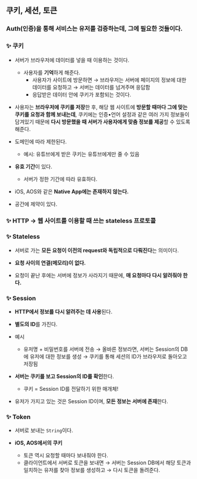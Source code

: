 ## 쿠키, 세션, 토큰

### Auth(인증)을 통해 서비스는 유저를 검증하는데, 그에 필요한 것들이다.

### ✨ 쿠키

- 서버가 브라우저에 데이터를 넣을 때 이용하는 것이다.

    - 사용자를 **기억**하게 해준다.
        - 사용자가 사이트에 방문하면 → 브라우저는 서버에 페이지의 정보에 대한 데이터를 요청하고 → 서버는 데이터를 넘겨주며 응답함
        - 응답받은 데이터 안에 쿠키가 포함되는 것이다.
        
- 사용자는 **브라우저에 쿠키를 저장**한 후, 해당 웹 사이트에 **방문할 때마다 그에 맞는 쿠키를 요청과 함께 보내는데**, 쿠키에는 인증•언어 설정과 같은 여러 가지 정보들이 담겨있기 때문에 **다시 방문했을 때 서버가 사용자에게 맞춤 정보를 제공**할 수 있도록 해준다.

- 도메인에 따라 제한된다.
    - 예시: 유튜브에게 받은 쿠키는 유튜브에게만 줄 수 있음
    
- **유효 기간**이 있다.
    - 서버가 정한 기간에 따라 유효하다.
    
- iOS, AOS와 같은 **Native App에는 존재하지 않는다.**

- 공간에 제약이 있다.

### ✨ HTTP → 웹 사이트를 이용할 때 쓰는 stateless 프로토콜

### ✨ Stateless

- 서버로 가는 **모든 요청이 이전의 request와 독립적으로 다뤄진다**는 의미이다.

- **요청 사이의 연결(메모리)이 없다.**

- 요청이 끝난 후에는 서버에 정보가 사라지기 때문에, **매 요청마다 다시 알려줘야 한다.**

### ✨ Session

- **HTTP에서 정보를 다시 알려주는 데 사용**된다.

- **별도의 ID**를 가진다.

- 예시

    - 유저명 + 비밀번호를 서버에 전송 → 올바른 정보라면, 서버는 Session의 DB에 유저에 대한 정보를 생성 → 쿠키를 통해 세션의 ID가 브라우저로 돌아오고 저장됨
    
- **서버는 쿠키를 보고 Session의 ID를 확인**한다.
    - 쿠키 = Session ID를 전달하기 위한 매개체!
    
- 유저가 가지고 있는 것은 Session ID이며, **모든 정보는 서버에 존재**한다.

### ✨ Token

- 서버로 보내는 `String`이다.

- **iOS, AOS에서의 쿠키**

    - 토큰 역시 요청할 때마다 보내줘야 한다.
    - 클라이언트에서 서버로 토큰을 보내면 → 서버는 Session DB에서 해당 토큰과 일치하는 유저를 찾아 정보를 생성하고 → 다시 토큰을 돌려준다.
